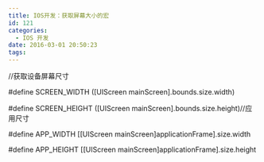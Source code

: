 ```yaml
---
title: IOS开发：获取屏幕大小的宏
id: 121
categories:
  - IOS 开发
date: 2016-03-01 20:50:23
tags:
---
```


<span class="s1">//</span><span class="s2">获取设备屏幕尺寸</span>

<span class="s2">#define SCREEN_WIDTH ([UIScreen mainScreen].bounds.size.width)</span>

<span class="s2">#define SCREEN_HEIGHT ([UIScreen mainScreen].bounds.size.height)</span><span class="s3">//</span><span class="s4">应用尺寸</span>

<span class="s2">#define APP_WIDTH [[UIScreen mainScreen]applicationFrame].size.width</span>

<span class="s2">#define APP_HEIGHT [[UIScreen mainScreen]applicationFrame].size.height</span>